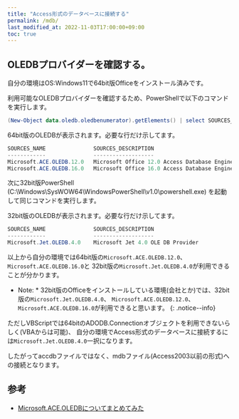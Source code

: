 ```yaml
---
title: "Access形式のデータベースに接続する"
permalink: /mdb/
last_modified_at: 2022-11-03T17:00:00+09:00
toc: true
---
```



## OLEDBプロバイダーを確認する。

自分の環境はOS:Windows11で64bit版Officeをインストール済みです。

利用可能なOLEDBプロバイダーを確認するため、PowerShellで以下のコマンドを実行します。

```powershell
(New-Object data.oledb.oledbenumerator).getElements() | select SOURCES_NAME, SOURCES_DESCRIPTION
```

64bit版のOLEDBが表示されます。必要な行だけ示してます。

```powershell
SOURCES_NAME               SOURCES_DESCRIPTION
------------               -------------------
Microsoft.ACE.OLEDB.12.0   Microsoft Office 12.0 Access Database Engine OLE DB Provider
Microsoft.ACE.OLEDB.16.0   Microsoft Office 16.0 Access Database Engine OLE DB Provider
```

次に32bit版PowerShell (C:\Windows\SysWOW64\WindowsPowerShell\v1.0\powershell.exe) を起動して同じコマンドを実行します。

32bit版のOLEDBが表示されます。必要な行だけ示してます。

```powershell
SOURCES_NAME               SOURCES_DESCRIPTION
------------               -------------------
Microsoft.Jet.OLEDB.4.0    Microsoft Jet 4.0 OLE DB Provider
```

以上から自分の環境では64bit版の`Microsoft.ACE.OLEDB.12.0`、`Microsoft.ACE.OLEDB.16.0`と
32bit版の`Microsoft.Jet.OLEDB.4.0`が利用できることが分かります。

* Note: * 32bit版のOfficeをインストールしている環境(会社とか)では、32bit版の`Microsoft.Jet.OLEDB.4.0`、
`Microsoft.ACE.OLEDB.12.0`、`Microsoft.ACE.OLEDB.16.0`が利用できると思います。
{: .notice--info}

ただしVBScriptでは64bitのADODB.Connectionオブジェクトを利用できないらしく(VBAからは可能)、
自分の環境でAccess形式のデータベースに接続するには`Microsoft.Jet.OLEDB.4.0`一択になります。

したがってaccdbファイルではなく、mdbファイル(Access2003以前の形式)への接続となります。

## 参考

- [Microsoft.ACE.OLEDBについてまとめてみた](https://qiita.com/yaju/items/7b0aa9e9f30005f60388) 
